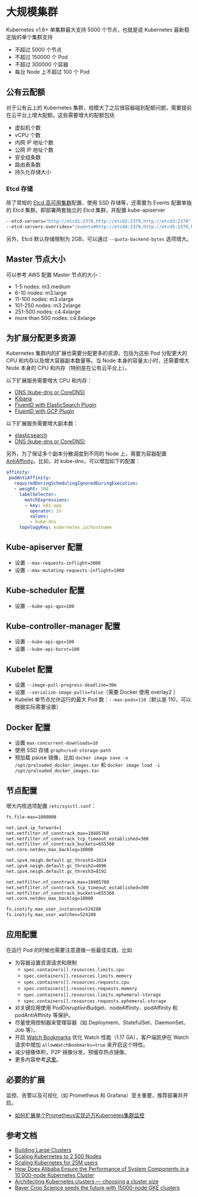 # 大规模集群

Kubernetes v1.6+ 单集群最大支持 5000 个节点，也就是说 Kubernetes 最新稳定版的单个集群支持

* 不超过 5000 个节点
* 不超过 150000 个 Pod
* 不超过 300000 个容器
* 每台 Node 上不超过 100 个 Pod

## 公有云配额

对于公有云上的 Kubernetes 集群，规模大了之后很容器碰到配额问题，需要提前在云平台上增大配额。这些需要增大的配额包括

* 虚拟机个数
* vCPU 个数
* 内网 IP 地址个数
* 公网 IP 地址个数
* 安全组条数
* 路由表条数
* 持久化存储大小

### Etcd 存储

除了常规的 [Etcd 高可用集群](https://coreos.com/etcd/docs/3.2.15/op-guide/clustering.html)配置、使用 SSD 存储等，还需要为 Events 配置单独的 Etcd 集群。即部署两套独立的 Etcd 集群，并配置 kube-apiserver

```bash
--etcd-servers="http://etcd1:2379,http://etcd2:2379,http://etcd3:2379" \
--etcd-servers-overrides="/events#http://etcd4:2379,http://etcd5:2379,http://etcd6:2379"
```

另外，Etcd 默认存储限制为 2GB，可以通过 `--quota-backend-bytes` 选项增大。

## Master 节点大小

可以参考 AWS 配置 Master 节点的大小：

* 1-5 nodes: m3.medium
* 6-10 nodes: m3.large
* 11-100 nodes: m3.xlarge
* 101-250 nodes: m3.2xlarge
* 251-500 nodes: c4.4xlarge
* more than 500 nodes: c4.8xlarge

## 为扩展分配更多资源

Kubernetes 集群内的扩展也需要分配更多的资源，包括为这些 Pod 分配更大的 CPU 和内存以及增大容器副本数量等。当 Node 本身的容量太小时，还需要增大 Node 本身的 CPU 和内存（特别是在公有云平台上）。

以下扩展服务需要增大 CPU 和内存：

* [DNS \(kube-dns or CoreDNS\)](https://github.com/kubernetes/kubernetes/tree/master/cluster/addons/dns)
* [Kibana](http://releases.k8s.io/master/cluster/addons/fluentd-elasticsearch/kibana-deployment.yaml)
* [FluentD with ElasticSearch Plugin](http://releases.k8s.io/master/cluster/addons/fluentd-elasticsearch/fluentd-es-ds.yaml)
* [FluentD with GCP Plugin](http://releases.k8s.io/master/cluster/addons/fluentd-gcp/fluentd-gcp-ds.yaml)

以下扩展服务需要增大副本数：

* [elasticsearch](http://releases.k8s.io/master/cluster/addons/fluentd-elasticsearch/es-statefulset.yaml)
* [DNS \(kube-dns or CoreDNS\)](https://github.com/kubernetes/kubernetes/tree/master/cluster/addons/dns)

另外，为了保证多个副本分散调度到不同的 Node 上，需要为容器配置 [AntiAffinity](https://kubernetes.io/docs/concepts/configuration/assign-pod-node/#affinity-and-anti-affinity)。比如，对 kube-dns，可以增加如下的配置：

```yaml
affinity:
 podAntiAffinity:
   requiredDuringSchedulingIgnoredDuringExecution:
   - weight: 100
     labelSelector:
       matchExpressions:
       - key: k8s-app
         operator: In
         values:
         - kube-dns
     topologyKey: kubernetes.io/hostname
```

## Kube-apiserver 配置

* 设置 `--max-requests-inflight=3000`
* 设置 `--max-mutating-requests-inflight=1000`

## Kube-scheduler 配置

* 设置 `--kube-api-qps=100`

## Kube-controller-manager 配置

* 设置 `--kube-api-qps=100`
* 设置 `--kube-api-burst=100`

## Kubelet 配置

* 设置 `--image-pull-progress-deadline=30m`
* 设置 `--serialize-image-pulls=false`（需要 Docker 使用 overlay2 ）
* Kubelet 单节点允许运行的最大 Pod 数：`--max-pods=110`（默认是 110，可以根据实际需要设置）

## Docker 配置

* 设置 `max-concurrent-downloads=10`
* 使用 SSD 存储 `graph=/ssd-storage-path`
* 预加载 pause 镜像，比如 `docker image save -o /opt/preloaded_docker_images.tar` 和 `docker image load -i /opt/preloaded_docker_images.tar`

## 节点配置

增大内核选项配置 `/etc/sysctl.conf`：

```bash
fs.file-max=1000000

net.ipv4.ip_forward=1
net.netfilter.nf_conntrack_max=10485760
net.netfilter.nf_conntrack_tcp_timeout_established=300
net.netfilter.nf_conntrack_buckets=655360
net.core.netdev_max_backlog=10000

net.ipv4.neigh.default.gc_thresh1=1024
net.ipv4.neigh.default.gc_thresh2=4096
net.ipv4.neigh.default.gc_thresh3=8192

net.netfilter.nf_conntrack_max=10485760
net.netfilter.nf_conntrack_tcp_timeout_established=300
net.netfilter.nf_conntrack_buckets=655360
net.core.netdev_max_backlog=10000

fs.inotify.max_user_instances=524288
fs.inotify.max_user_watches=524288
```

## 应用配置

在运行 Pod 的时候也需要注意遵循一些最佳实践，比如

* 为容器设置资源请求和限制
  * `spec.containers[].resources.limits.cpu`
  * `spec.containers[].resources.limits.memory`
  * `spec.containers[].resources.requests.cpu`
  * `spec.containers[].resources.requests.memory`
  * `spec.containers[].resources.limits.ephemeral-storage`
  * `spec.containers[].resources.requests.ephemeral-storage`
* 对关键应用使用 PodDisruptionBudget、nodeAffinity、podAffinity 和 podAntiAffinity 等保护。
* 尽量使用控制器来管理容器（如 Deployment、StatefulSet、DaemonSet、Job 等）。
* 开启 [Watch Bookmarks](https://kubernetes.io/docs/reference/using-api/api-concepts/#watch-bookmarks) 优化 Watch 性能（1.17 GA），客户端凯伊在 Watch 请求中增加 `allowWatchBookmarks=true` 来开启这个特性。
* 减少镜像体积，P2P 镜像分发，预缓存热点镜像。
* 更多内容参考[这里](../setup/kubernetes-configuration-best-practice.md)。

## 必要的扩展

监控、告警以及可视化（如 Prometheus 和 Grafana）至关重要，推荐部署并开启。

* [如何扩展单个Prometheus实现近万Kubernetes集群监控](https://mp.weixin.qq.com/s/DBJ0F3g2Y5EhS02D7k2n5w)

## 参考文档

* [Building Large Clusters](https://kubernetes.io/docs/setup/best-practices/cluster-large/)
* [Scaling Kubernetes to 2,500 Nodes](https://blog.openai.com/scaling-kubernetes-to-2500-nodes/)
* [Scaling Kubernetes for 25M users](https://medium.com/@brendanrius/scaling-kubernetes-for-25m-users-a7937e3536a0)
* [How Does Alibaba Ensure the Performance of System Components in a 10,000-node Kubernetes Cluster](https://www.alibabacloud.com/blog/how-does-alibaba-ensure-the-performance-of-system-components-in-a-10000-node-kubernetes-cluster_595469)
* [Architecting Kubernetes clusters — choosing a cluster size](https://itnext.io/architecting-kubernetes-clusters-choosing-a-cluster-size-92f6feaa2908)
* [Bayer Crop Science seeds the future with 15000-node GKE clusters](https://cloud.google.com/blog/products/containers-kubernetes/google-kubernetes-engine-clusters-can-have-up-to-15000-nodes)
